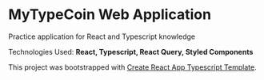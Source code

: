 # MyTypeCoin Web Application

Practice application for React and Typescript knowledge

Technologies Used: **React, Typescript, React Query, Styled Components**



This project was bootstrapped with [Create React App Typescript Template](https://create-react-app.dev/docs/adding-typescript/).

